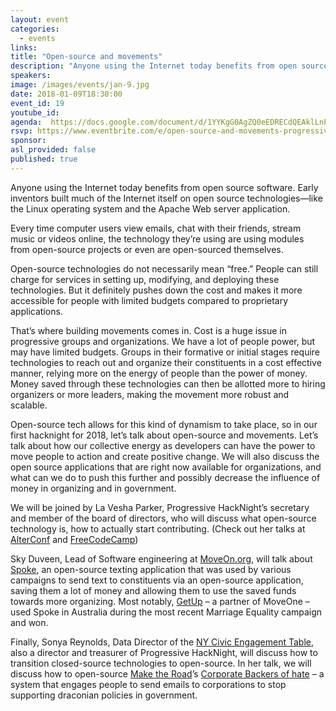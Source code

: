 ```yaml
---
layout: event
categories:
  - events
links:
title: "Open-source and movements"
description: "Anyone using the Internet today benefits from open source software.  Cost is a huge issue in progressive groups and organizations. We have a lot of people power, but may have limited budgets. Money saved through open-source technologies can then be allotted to recruit more leaders, making the movement even more robust and scalable."
speakers:
image: /images/events/jan-9.jpg
date: 2018-01-09T18:30:00
event_id: 19
youtube_id:
agenda:  https://docs.google.com/document/d/1YYKgG0AgZQ0eEDRECdQEAklLnPPaoAnULUIR3A8ZDaY/edit
rsvp: https://www.eventbrite.com/e/open-source-and-movements-progressive-hacknight-jan-9-2018-tickets-41426021345?aff=erelexpmlt
sponsor:
asl_provided: false
published: true
---
```



Anyone using the Internet today benefits from open source software. Early inventors built much of the Internet itself on open source technologies—like the Linux operating system and the Apache Web server application.

Every time computer users view emails, chat with their friends, stream music or videos online, the technology they’re using are using modules from open-source projects or even are open-sourced themselves.

Open-source technologies do not necessarily mean “free.” People can still charge for services in setting up, modifying, and deploying these technologies. But it definitely pushes down the cost and makes it more accessible for people with limited budgets compared to proprietary applications.

That’s where building movements comes in. Cost is a huge issue in progressive groups and organizations. We have a lot of people power, but may have limited budgets. Groups in their formative or initial stages require technologies to reach out and organize their constituents in a cost effective manner, relying more on the energy of people than the power of money. Money saved through these technologies can then be allotted more to hiring organizers or more leaders, making the movement more robust and scalable.

Open-source tech allows for this kind of dynamism to take place, so in our first hacknight for 2018, let’s talk about open-source and movements. Let’s talk about how our collective energy as developers can have the power to move people to action and create positive change. We will also discuss the open source applications that are right now available for organizations, and what can we do to push this further and possibly decrease the influence of money in organizing and in government.

We will be joined by La Vesha Parker, Progressive HackNight’s secretary and member of the board of directors, who will discuss what open-source technology is, how to actually start contributing. (Check out her talks at [AlterConf](https://www.alterconf.com/speakers/la-vesha-parker) and [FreeCodeCamp](https://www.youtube.com/watch?v=BqFkpDIX1EQ))

Sky Duveen, Lead of Software engineering at [MoveOn.org](http://moveon.org/), will talk about [Spoke](https://github.com/MoveOnOrg/Spoke), an open-source texting application that was used by various campaigns to send text to constituents via an open-source application, saving them a lot of money and allowing them to use the saved funds towards more organizing. Most notably, [GetUp](https://www.getup.org.au/) – a partner of MoveOne – used Spoke in Australia during the most recent Marriage Equality campaign and won.

Finally, Sonya Reynolds, Data Director of the [NY Civic Engagement Table](http://nycet.org/), also a director and treasurer of Progressive HackNight, will discuss how to transition closed-source technologies to open-source. In her talk, we will discuss how to open-source [Make the Road](http://www.maketheroad.org/)’s [Corporate Backers of hate](http://www.backersofhate.org/) – a system that engages people to send emails to corporations to stop supporting draconian policies in government.
